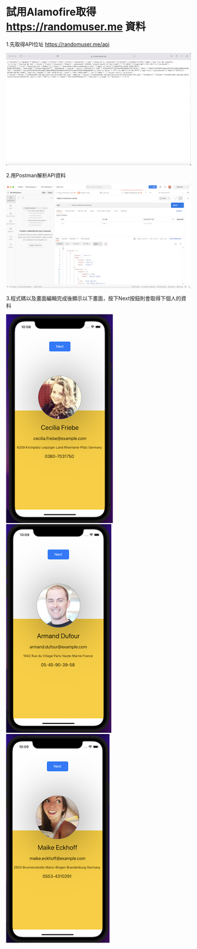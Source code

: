 # 試用Alamofire取得 https://randomuser.me 資料

1.先取得API位址 https://randomuser.me/api

![image](https://github.com/JackyeeHan/HelloAPI/blob/main/APIAdress.png)

2.用Postman解析API資料

![image](https://github.com/JackyeeHan/HelloAPI/blob/main/Postman.png)

3.程式碼以及畫面編輯完成後顯示以下畫面，按下Next按鈕則會取得下個人的資料

![image](https://github.com/JackyeeHan/HelloAPI/blob/main/user-1.png)
![image](https://github.com/JackyeeHan/HelloAPI/blob/main/user-2.png)
![image](https://github.com/JackyeeHan/HelloAPI/blob/main/user-3.png)
